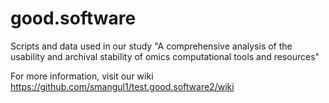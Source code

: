 # good.software
Scripts and data used in our study "A comprehensive analysis of the usability and archival stability of omics computational tools and resources"

For more information, visit our wiki
https://github.com/smangul1/test.good.software2/wiki
